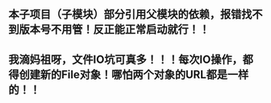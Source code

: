 ## 本子项目（子模块）部分引用父模块的依赖，报错找不到版本号不用管！反正能正常启动就行！！
## 我滴妈祖呀，文件IO坑可真多！！！每次IO操作，都得创建新的File对象！哪怕两个对象的URL都是一样的！！